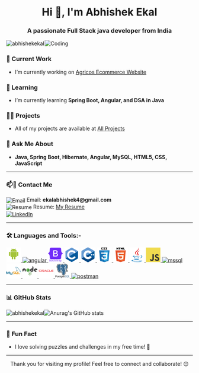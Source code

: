
<h1 align="center"> Hi 👋, I'm Abhishek Ekal</h1>

<h3 align="center">A passionate Full Stack java developer from India</h3>

<img align="right" alt="Coding" width="400" src="https://cdn.dribbble.com/users/1162077/screenshots/3848914/programmer.gif" alt="image">
<p align="left"> <img src="https://komarev.com/ghpvc/?username=abhishekekal&label=Profile%20views&color=0e75b6&style=flat" alt="abhishekekal" /> </p>



### 🔭 Current Work
- I’m currently working on [Agricos Ecommerce Website](https://abhishekekal.github.io/Ecomm_agricos/)
  

### 🌱 Learning
- I’m currently learning **Spring Boot, Angular, and DSA in Java**
  

### 👨‍💻 Projects
- All of my projects are available at [All Projects](https://github.com/abhishekekal)

### 💬 Ask Me About
- **Java, Spring Boot, Hibernate, Angular, MySQL, HTML5, CSS, JavaScript**
---
### 📫🤝 Contact Me
<p align="left">
    <img src="https://img.icons8.com/material-outlined/24/000000/email.png" alt="Email" height="24" width="24" style="vertical-align: middle;" />
    Email: <strong>ekalabhishek4@gmail.com</strong>
    <br>
    <img src="https://img.icons8.com/material-outlined/24/000000/resume.png" alt="Resume" height="24" width="24" style="vertical-align: middle;" />
    Resume: <a href="https://drive.google.com/file/d/1YmctRDQXXy7MsjupGBR7kVqtjs-JiEnt/view?usp=drive_link" target="_blank">My Resume</a>
    <br>
    <a href="https://www.linkedin.com/in/abhishek-ekal-57642425b/" target="_blank">
        <img align="center" src="https://raw.githubusercontent.com/rahuldkjain/github-profile-readme-generator/master/src/images/icons/Social/linked-in-alt.svg" alt="LinkedIn" height="30" width="40" />
    </a>
</p>




---
### 🛠️ Languages and Tools:-
<p align="left"> <a href="https://developer.android.com" target="_blank" rel="noreferrer"> <img src="https://raw.githubusercontent.com/devicons/devicon/master/icons/android/android-original-wordmark.svg" alt="android" width="40" height="40"/> </a> <a href="https://angular.io" target="_blank" rel="noreferrer"> <img src="https://angular.io/assets/images/logos/angular/angular.svg" alt="angular" width="40" height="40"/> </a> <a href="https://getbootstrap.com" target="_blank" rel="noreferrer"> <img src="https://raw.githubusercontent.com/devicons/devicon/master/icons/bootstrap/bootstrap-plain-wordmark.svg" alt="bootstrap" width="40" height="40"/> </a> <a href="https://www.cprogramming.com/" target="_blank" rel="noreferrer"> <img src="https://raw.githubusercontent.com/devicons/devicon/master/icons/c/c-original.svg" alt="c" width="40" height="40"/> </a> <a href="https://www.w3schools.com/cpp/" target="_blank" rel="noreferrer"> <img src="https://raw.githubusercontent.com/devicons/devicon/master/icons/cplusplus/cplusplus-original.svg" alt="cplusplus" width="40" height="40"/> </a> <a href="https://www.w3schools.com/css/" target="_blank" rel="noreferrer"> <img src="https://raw.githubusercontent.com/devicons/devicon/master/icons/css3/css3-original-wordmark.svg" alt="css3" width="40" height="40"/> </a> <a href="https://www.w3.org/html/" target="_blank" rel="noreferrer"> <img src="https://raw.githubusercontent.com/devicons/devicon/master/icons/html5/html5-original-wordmark.svg" alt="html5" width="40" height="40"/> </a> <a href="https://www.java.com" target="_blank" rel="noreferrer"> <img src="https://raw.githubusercontent.com/devicons/devicon/master/icons/java/java-original.svg" alt="java" width="40" height="40"/> </a> <a href="https://developer.mozilla.org/en-US/docs/Web/JavaScript" target="_blank" rel="noreferrer"> <img src="https://raw.githubusercontent.com/devicons/devicon/master/icons/javascript/javascript-original.svg" alt="javascript" width="40" height="40"/> </a> <a href="https://www.microsoft.com/en-us/sql-server" target="_blank" rel="noreferrer"> <img src="https://www.svgrepo.com/show/303229/microsoft-sql-server-logo.svg" alt="mssql" width="40" height="40"/> </a> <a href="https://www.mysql.com/" target="_blank" rel="noreferrer"> <img src="https://raw.githubusercontent.com/devicons/devicon/master/icons/mysql/mysql-original-wordmark.svg" alt="mysql" width="40" height="40"/> </a> <a href="https://nodejs.org" target="_blank" rel="noreferrer"> <img src="https://raw.githubusercontent.com/devicons/devicon/master/icons/nodejs/nodejs-original-wordmark.svg" alt="nodejs" width="40" height="40"/> </a> <a href="https://www.oracle.com/" target="_blank" rel="noreferrer"> <img src="https://raw.githubusercontent.com/devicons/devicon/master/icons/oracle/oracle-original.svg" alt="oracle" width="40" height="40"/> </a> <a href="https://www.postgresql.org" target="_blank" rel="noreferrer"> <img src="https://raw.githubusercontent.com/devicons/devicon/master/icons/postgresql/postgresql-original-wordmark.svg" alt="postgresql" width="40" height="40"/> </a> <a href="https://postman.com" target="_blank" rel="noreferrer"> <img src="https://www.vectorlogo.zone/logos/getpostman/getpostman-icon.svg" alt="postman" width="40" height="40"/> </a> </p>


---

### 📊 GitHub Stats
<p align="left">
<img align="left" src="https://github-readme-stats.vercel.app/api/top-langs?username=abhishekekal&show_icons=true&locale=en&layout=compact&theme=radical" alt="abhishekekal" />
</p>

![Anurag's GitHub stats](https://github-readme-stats.vercel.app/api?username=abhishekekal&show_icons=true&theme=radical)

---





### 🌟 Fun Fact
- I love solving puzzles and challenges in my free time! 🧩

---

<p align="center">Thank you for visiting my profile! Feel free to connect and collaborate! 😊</p>




